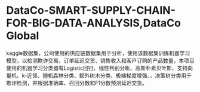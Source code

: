 # DataCo-SMART-SUPPLY-CHAIN-FOR-BIG-DATA-ANALYSIS,DataCo Global 
kaggle数据集，公司使用的供应链数据集用于分析，使用该数据集训练机器学习模型，以检测欺诈交易、订单延迟交货、销售收入和客户订购的产品数量，本项目使用的机器学习分类器有Logistic回归、线性判别分析、高斯朴素贝叶斯、支持向量机、k-近邻、随机森林分类、额外树木分类、极端梯度增强、，决策树分类用于欺诈检测，并根据准确率、召回分数和F1分数预测延迟交货。
